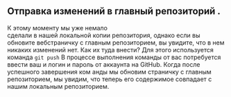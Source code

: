 ## Отправка изменений в главный репозиторий         . 
К этому моменту мы уже немало              
сделали в нашей локальной копии репозитория, однако если вы                     обновите
веб­страничку с главным репозиторием, вы увидите, что в нем                       никаких изменений
нет. Как их туда внести? Для этого используется команда 
    `git push`
В процессе выполнения команды от вас потребуется ввести ваш                         и логин и пароль
от аккаунта на GitHub. Когда после успешного завершения ком                       анды мы обновим
страничку с главным репозиторием, мы увидим, что теперь его                     содержимое
совпадает с нашим локальным репозиторием. 